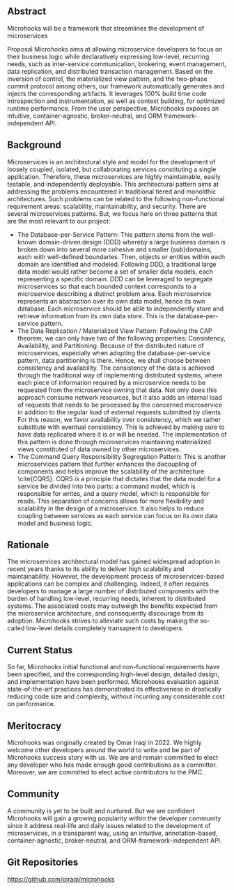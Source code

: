 ## Abstract
Microhooks will be a framework that streamlines the development of microservices

Proposal
Microhooks aims at allowing microservice developers to focus on their business logic while declaratively expressing low-level, recurring needs, such as inter-service communication, brokering, event management, data replication, and distributed transaction management. Based on the inversion of control, the materialized view pattern, and the two-phase commit protocol among others, our framework automatically generates and injects the corresponding artifacts. It leverages 100% build time code introspection and instrumentation, as well as context building, for optimized runtime performance. From the user perspective, Microhooks exposes an intuitive, container-agnostic, broker-neutral, and ORM framework-independent API.

## Background
Microservices is an architectural style and model for the development of loosely coupled, isolated, but collaborating services constituting a single application. Therefore, these microservices are highly maintainable, easily testable, and independently deployable. This architectural pattern aims at addressing the problems encountered in traditional tiered and monolithic architectures. Such problems can be related to the following non-functional requirement areas: scalability, maintainability, and security. There are several microservices patterns. But, we focus here on three patterns that are the most relevant to our project:
- The Database-per-Service Pattern: This pattern stems from the well-known domain-driven design (DDD) whereby a large business domain is broken down into several more cohesive and smaller (sub)domains, each with well-defined boundaries. Then, objects or entities within each domain are identified and modeled. Following DDD, a traditional large data model would rather become a set of smaller data models, each representing a specific domain. DDD can be leveraged to segregate microservices so that each bounded context corresponds to a microservice describing a distinct problem area. Each microservice represents an abstraction over its own data model, hence its own database. Each microservice should be able to independently store and retrieve information from its own data store. This is the database-per-service pattern.
- The Data Replication / Materialized View Pattern: Following the CAP theorem, we can only have two of the following properties: Consistency, Availability, and Partitioning. Because of the distributed nature of microservices, especially when adopting the database-per-service pattern, data partitioning is there. Hence, we shall choose between consistency and availability. The consistency of the data is achieved through the traditional way of implementing distributed systems, where each piece of information required by a microservice needs to be requested from the microservice owning that data. Not only does this approach consume network resources, but it also adds an internal load of requests that needs to be processed by the concerned microservice in addition to the regular load of external requests submitted by clients. For this reason, we favor availability over consistency, which we rather substitute with eventual consistency. This is achieved by making sure to have data replicated where it is or will be needed. The implementation of this pattern is done through microservices maintaining materialized views constituted of data owned by other microservices.
- The Command Query Responsibility Segregation Pattern: This is another microservices pattern that further enhances the decoupling of components and helps improve the scalability of the architecture \cite{CQRS}. CQRS is a principle that dictates that the data model for a service be divided into two parts: a command model, which is responsible for writes, and a query model, which is responsible for reads. This separation of concerns allows for more flexibility and scalability in the design of a microservice. It also helps to reduce coupling between services as each service can focus on its own data model and business logic.

## Rationale
The microservices architectural model has gained widespread adoption in recent years thanks to its ability to deliver high scalability and maintainability. However, the development process of microservices-based applications can be complex and challenging. Indeed, it often requires developers to manage a large number of distributed components with the burden of handling low-level, recurring needs, inherent to distributed systems. The associated costs may outweigh the benefits expected from the microservice architecture, and consequently discourage from its adoption. Microhooks strives to alleviate such costs by making the so-called low-level details completely transaprent to developers.

## Current Status
So far, Microhooks initial functional and non-functional requirements have been specified, and the corresponding high-level design, detailed design, and implementation have been performed. Microhooks evaluation against state-of-the-art practices has demonstrated its effectiveness in drastically reducing code size and complexity, without incurring any considerable cost on performance.

## Meritocracy
Microhooks was originally created by Omar Iraqi in 2022. We highly welcome other developers around the world to write and be part of Microhooks success story with us. We are and remain committed to elect any developer who has made enough good contributions as a committer. Moreover, we are committed to elect active contributors to the PMC.

## Community
A community is yet to be built and nurtured. But we are confident Microhooks will gain a growing popularity within the developer community since it address real-life and daily issues related to the development of microservices, in a transparent way, using an intuitive, annotation-based, container-agnostic, broker-neutral, and ORM-framework-independent API.

## Git Repositories
https://github.com/oiraqi/microhooks